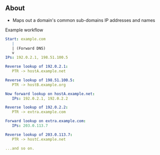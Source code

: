 ## About
- Maps out a domain's common sub-domains IP addresses and names

Example workflow
```yaml
Start: example.com
   |
   | (Forward DNS)
   v
IPs: 192.0.2.1, 198.51.100.5

Reverse lookup of 192.0.2.1:
   PTR -> hostA.example.net

Reverse lookup of 198.51.100.5:
   PTR -> hostB.example.org

Now forward lookup on hostA.example.net:
   IPs: 192.0.2.1, 192.0.2.2

Reverse lookup of 192.0.2.2:
   PTR -> extra.example.com

Forward lookup on extra.example.com:
   IPs: 203.0.113.7

Reverse lookup of 203.0.113.7:
   PTR -> hostC.example.net

...and so on.
```
